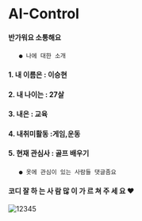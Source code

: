 # AI-Control

#### 반가워요 소통해요

       ● 나에 대한 소개
     
#### 1. 내 이름은 : 이승현 
#### 2. 내 나이는 : 27살
#### 3. 내은 : 교육
#### 4. 내취미활동 :게임,운동
#### 5. 현재 관심사 : 골프 배우기

       ● 옷에 관심이 있는 사람들 댓글좀요
       
#### 코디 잘 하 는 사 람 많 이 가 르 쳐 주 세 요 ♥
![12345](https://user-images.githubusercontent.com/112447262/191141395-e503bc5e-236d-4449-813d-5425d43b6a8d.jpg)
